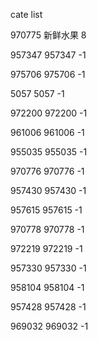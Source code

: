 cate list

970775 新鲜水果 8

957347 957347 -1

975706 975706 -1

5057 5057 -1

972200 972200 -1

961006 961006 -1

955035 955035 -1

970776 970776 -1

957430 957430 -1

957615 957615 -1

970778 970778 -1

972219 972219 -1

957330 957330 -1

958104 958104 -1

957428 957428 -1

969032 969032 -1

